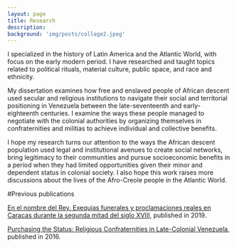 ```yaml
---
layout: page
title: Research
description:
background: 'img/posts/collage2.jpeg'
---
```

I specialized in the history of Latin America and the Atlantic World, with focus on the early modern period. I have researched and taught topics related to political rituals, material culture, public space, and race and ethnicity.

My dissertation examines how free and enslaved people of African descent used secular and religious institutions to navigate their social and territorial positioning in Venezuela between the late-seventeenth and early-eighteenth centuries. I examine the ways these people managed to negotiate with the colonial authorities by organizing themselves in confraternities and militias to achieve individual and collective benefits.

I hope my research turns our attention to the ways the African descent population used legal and institutional avenues to create social networks, bring legitimacy to their communities and pursue socioeconomic benefits in a period when they had limited opportunities given their minor and dependent status in colonial society. I also hope this work raises more discussions about the lives of the Afro-Creole people in the Atlantic World.


#Previous publications

[En el nombre del Rey. Exequias funerales y proclamaciones reales en Caracas durante la segunda mitad del siglo XVIII](https://www.academia.edu/40245233/En_el_nombre_del_Rey_Exequias_funerales_y_proclamaciones_reales_en_Caracas_durante_la_segunda_mitad_del_siglo_XVIII), published in 2019.

[Purchasing the Status: Religious Confraternities in Late-Colonial Venezuela](https://www.academia.edu/28109940/Purchasing_the_Status_Religious_Confraternities_in_Late_Colonial_Venezuela), published in 2016.
